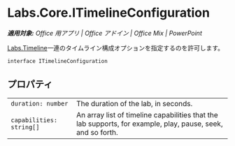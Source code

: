 ﻿
# Labs.Core.ITimelineConfiguration

 _**適用対象:** Office 用アプリ | Office アドイン | Office Mix | PowerPoint_

[Labs.Timeline](../../reference/office-mix/labs.timeline.md)一連のタイムライン構成オプションを指定するのを許可します。

```
interface ITimelineConfiguration
```


## プロパティ


|||
|:-----|:-----|
| `duration: number`|The duration of the lab, in seconds.|
| `capabilities: string[]`|An array list of timeline capabilities that the lab supports, for example, play, pause, seek, and so forth.|
